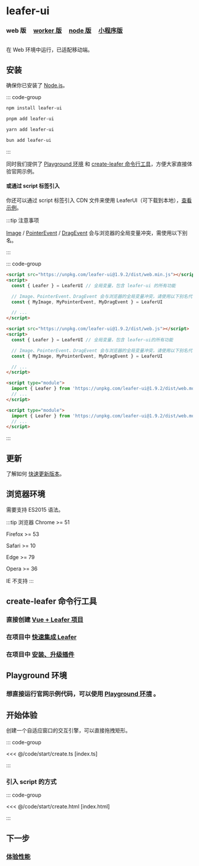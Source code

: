<script setup>
import Case from '/component/Case.vue'
</script>

# leafer-ui

### web 版 &nbsp; &nbsp; [worker 版](/guide/install/ui/worker/start.md) &nbsp; &nbsp; [node 版](/guide/install/ui/node/start.md) &nbsp; &nbsp; [小程序版](/guide/install/ui/miniapp/start.md)

##

在 Web 环境中运行，已适配移动端。

## 安装

确保你已安装了 [Node.js](https://nodejs.org/zh-cn/)。

::: code-group

```sh [npm]
npm install leafer-ui
```

```sh [pnpm]
pnpm add leafer-ui
```

```sh [yarn]
yarn add leafer-ui
```

```sh [bun]
bun add leafer-ui
```

:::

同时我们提供了 [Playground 环境](/guide/runtime.md) 和 [create-leafer 命令行工具](/create/leafer.md)，方便大家直接体验官网示例。

#### 或通过 script 标签引入

你还可以通过 script 标签引入 CDN 文件来使用 LeaferUI（可下载到本地），[查看示例](#引入-script-的方式)。

:::tip 注意事项

[Image](/reference/display/Image.md) / [PointerEvent](/reference/event/ui/Pointer.md) / [DragEvent](/reference/event/ui/Drag.md) 会与浏览器的全局变量冲突，需使用以下别名。

:::

::: code-group

```html [web.min]
<script src="https://unpkg.com/leafer-ui@1.9.2/dist/web.min.js"></script>
<script>
  const { Leafer } = LeaferUI // 全局变量，包含 leafer-ui 的所有功能

  // Image、PointerEvent、DragEvent 会与浏览器的全局变量冲突，请使用以下别名代替
  const { MyImage, MyPointerEvent, MyDragEvent } = LeaferUI

  // ...
</script>
```

```html [web]
<script src="https://unpkg.com/leafer-ui@1.9.2/dist/web.js"></script>
<script>
  const { Leafer } = LeaferUI // 全局变量，包含 leafer-ui的所有功能

  // Image、PointerEvent、DragEvent 会与浏览器的全局变量冲突，请使用以下别名代替
  const { MyImage, MyPointerEvent, MyDragEvent } = LeaferUI

  // ...
</script>
```

```html [module.min]
<script type="module">
  import { Leafer } from 'https://unpkg.com/leafer-ui@1.9.2/dist/web.module.min.js'
  // ...
</script>
```

```html [module]
<script type="module">
  import { Leafer } from 'https://unpkg.com/leafer-ui@1.9.2/dist/web.module.js'
  // ...
</script>
```

<!-- https://unpkg.com 无法访问时，可替换为 https://cdn.jsdelivr.net/npm -->

:::

## 更新

了解如何 [快速更新版本](/guide/update.md)。

## 浏览器环境

需要支持 ES2015 语法。

:::tip 浏览器
Chrome &gt;= 51

Firefox &gt;= 53

Safari &gt;= 10

Edge &gt;= 79

Opera &gt;= 36

IE 不支持
:::

## create-leafer 命令行工具

### 直接创建 [Vue + Leafer 项目](/create/leafer.md)

### 在项目中 [快速集成 Leafer](/create/leafer.md)

### 在项目中 [安装、升级插件](/create/leafer.md)

## Playground 环境

### 想直接运行官网示例代码，可以使用 [Playground 环境](/guide/runtime.md) 。

## 开始体验

<case name="Rect" index=5 editor=false></case>

创建一个自适应窗口的交互引擎，可以直接拖拽矩形。

::: code-group

<<< @/code/start/create.ts [index.ts]

:::

### 引入 script 的方式

::: code-group

<<< @/code/start/create.html [index.html]

:::

## 下一步

### [体验性能](/guide/performance.md)
